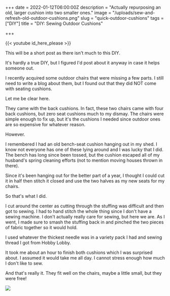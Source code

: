 +++
date = 2022-01-12T06:00:00Z
description = "Actually repurposing an old, larger cushion into two smaller ones."
image = "/uploads/sew-and-refresh-old-outdoor-cushions.png"
slug = "quick-outdoor-cushions"
tags = ["DIY"]
title = "DIY: Sewing Outdoor Cushions"

+++

{{< youtube id_here_please >}}

This will be a short post as there isn't much to this DIY.

It's hardly a true DIY, but I figured I'd post about it anyway in case it helps someone out.

I recently acquired some outdoor chairs that were missing a few parts. I still need to write a blog about them, but I found out that they did NOT come with seating cushions.

Let me be clear here.

They came with the back cushions. In fact, these two chairs came with four back cushions, but zero seat cushions much to my dismay. The chairs were simple enough to fix up, but it's the cushions I needed since outdoor ones are so expensive for whatever reason.

However.

I remembered I had an old bench-seat cushion hanging out in my shed. I know not everyone has one of these lying around and I was lucky that I did. The bench has long since been tossed, but the cushion escaped all of my husband's spring cleaning efforts (not to mention moving houses thrown in there).

Since it's been hanging out for the better part of a year, I thought I could cut it in half then stitch it closed and use the two halves as my new seats for my chairs.

So that's what I did.

I cut around the center as cutting through the stuffing was difficult and then got to sewing. I had to hand stitch the whole thing since I don't have a sewing machine. I don't actually really care for sewing, but here we are. As I went, I made sure to smash the stuffing back in and pinched the two pieces of fabric together so it would hold.

I used whatever the thickest needle was in a variety pack I had and sewing thread I got from Hobby Lobby.

It took me about an hour to finish both cushions which I was surprised about. I assumed it would take me all day. I cannot stress enough how much I don't like to sew.

And that's really it. They fit well on the chairs, maybe a little small, but they were free!

![](/uploads/outdoor-setup.jpg)